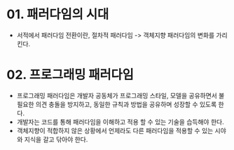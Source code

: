 # 01. 패러다임의 시대
- 서적에서 패러다임 전환이란, 절차적 패러다임 -> 객체지향 패러다임의 변화를 가리킨다.

# 02. 프로그래밍 패러다임
- 프로그래밍 패러다임은 개발자 공동체가 프로그래밍 스타일, 모델을 공유하면서 불필요한 의견 충돌을 방지하고, 동일한 규칙과 방법을 공유하며 성장할 수 있도록 한다. 
- 개발자는 코드를 통해 패러다임을 이해하고 적용 할 수 있는 기술을 습득해야 한다. 
- 객체지향이 적합하지 않은 상황에서 언제라도 다른 패러다임을 적용할 수 있는 시야와 지식을 갈고 닦아야 한다.